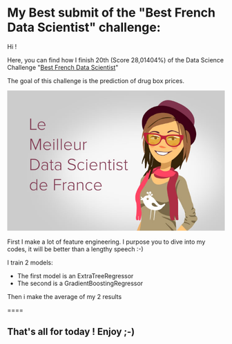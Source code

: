 My Best submit of the "Best French Data Scientist" challenge:
======

Hi !

Here, you can find how I finish 20th (Score 28,01404%) of the Data Science Challenge "[Best French Data Scientist](https://www.datascience.net/fr/challenge/25/details)" 

The goal of this challenge is the prediction of drug box prices.

![alt text](https://github.com/aaudevart/MDF-TDS/blob/master/files/MDF.png "Meilleur Data Scientist de France")

First I make a lot of feature engineering.
I purpose you to dive into my codes, it will be better than a lengthy speech :-)

I train 2 models:
- The first model is an ExtraTreeRegressor
- The second is a GradientBoostingRegressor

Then i make the average of my 2 results 

====

## That's all for today ! Enjoy ;-)

